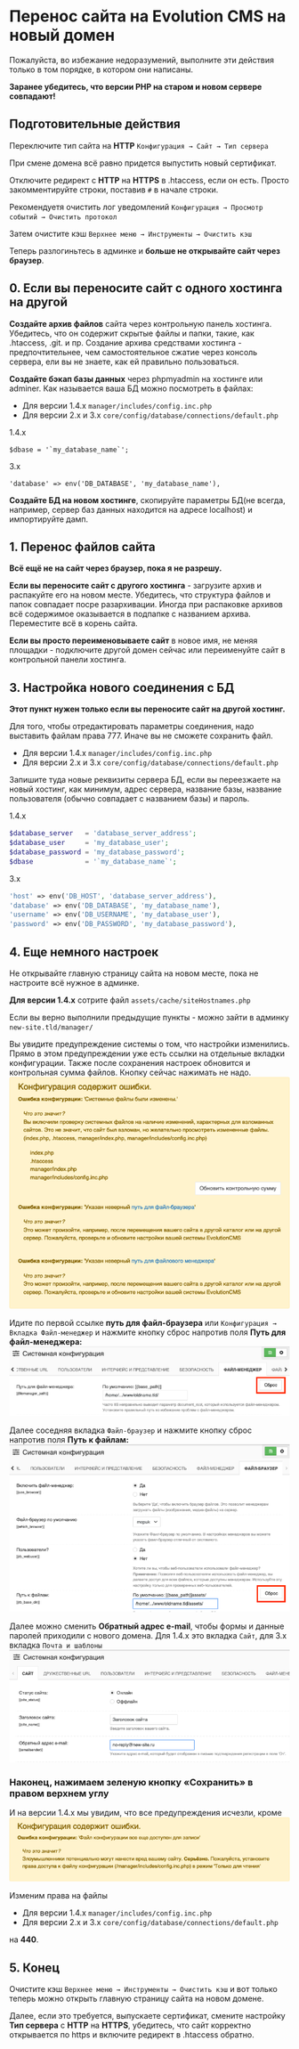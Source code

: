 # Перенос сайта на Evolution CMS на новый домен #

Пожалуйста, во избежание недоразумений, выполните эти действия только в том порядке, в котором они написаны.

**Заранее убедитесь, что версии PHP на старом и новом сервере совпадают!**

## Подготовительные действия ##

Переключите тип сайта на **HTTP**
```Конфигурация → Сайт → Тип сервера```

При смене домена всё равно придется выпустить новый сертификат.

Отключите редирект с **HTTP** на **HTTPS** в .htaccess, если он есть. Просто закомментируйте строки, поставив ```#``` в начале строки.

Рекомендуетя очистить лог уведомлений ```Конфигурация → Просмотр событий → Очистить протокол```

Затем очистите кэш ```Верхнее меню → Инструменты → Очистить кэш```

Теперь разлогиньтесь в админке и **больше не открывайте сайт через браузер**.

## 0. Если вы переносите сайт с одного хостинга на другой ##
**Создайте архив файлов** сайта через контрольную панель хостинга. Убедитесь, что он содержит скрытые файлы и папки, такие, как .htaccess, .git. и пр. Создание архива средствами хостинга - предпочтительнее, чем самостоятельное сжатие через консоль сервера, ели вы не знаете, как ей правильно пользоваться.

**Cоздайте бэкап базы данных** через phpmyadmin на хостинге или adminer. Как называется ваша БД можно посмотреть в файлах:
* Для версии 1.4.x ```manager/includes/config.inc.php```
* Для версии 2.x и 3.x ```core/config/database/connections/default.php```

1.4.x
```
$dbase = '`my_database_name`';
```
3.x
```
'database' => env('DB_DATABASE', 'my_database_name'),
```

**Создайте БД на новом хостинге**, скопируйте параметры БД(не всегда, например, сервер баз данных находится на адресе localhost) и импортируйте дамп.

## 1. Перенос файлов сайта ##
**Всё ещё не на сайт через браузер, пока я не разрешу.**

**Если вы переносите сайт с другого хостинга** - загрузите архив и распакуйте его на новом месте. Убедитесь, что структура файлов и папок совпадает посре разархивации. Иногда при распаковке архивов всё содержимое оказывается в подпапке с названием архива. Переместите всё в корень сайта.

**Если вы просто переименовываете сайт** в новое имя, не меняя площадки - подключите другой домен сейчас или переименуйте сайт в контрольной панели хостинга.

## 3. Настройка нового соединения с БД ###
**Этот пункт нужен только если вы переносите сайт на другой хостинг.**

Для того, чтобы отредактировать параметры соединения, надо выставить файлам права 777. Иначе вы не сможете сохранить файл.

* Для версии 1.4.x ```manager/includes/config.inc.php```
* Для версии 2.x и 3.x ```core/config/database/connections/default.php```

Запишите туда новые реквизиты сервера БД, если вы переезжаете на новый хостинг, как минимум, адрес сервера, название базы, название пользователя (обычно совпадает с названием базы) и пароль.

1.4.x
```php
$database_server   = 'database_server_address';
$database_user     = 'my_database_user';
$database_password = 'my_database_password';
$dbase             = '`my_database_name`';
```
3.x
```php
'host' => env('DB_HOST', 'database_server_address'),
'database' => env('DB_DATABASE', 'my_database_name'),
'username' => env('DB_USERNAME', 'my_database_user'),
'password' => env('DB_PASSWORD', 'my_database_password'),
```
## 4. Еще немного настроек ###
Не открывайте главную страницу сайта на новом месте, пока не настроите всё нужное в админке.

**Для версии 1.4.x** сотрите файл ```assets/cache/siteHostnames.php```

Если вы верно выполнили предыдущие пункты - можно зайти в админку ```new-site.tld/manager/```

Вы увидите предупреждение системы о том, что настройки изменились. Прямо в этом предупреждении уже есть ссылки на отдельные вкладки конфигурации. Также после сохранения настроек обновится и контрольная сумма файлов. Кнопку сейчас нажимать не надо.
![Предупреждение](/assets/images/008_move_conf_newerrors.png)

Идите по первой ссылке **путь для файл-браузера** или ```Конфигурация → Вкладка Файл-менеджер``` и нажмите кнопку сброс напротив поля **Путь для файл-менеджера:**
![Файл-менеджер](/assets/images/008_move_filemanager.png)

Далее соседняя вкладка ```Файл-браузер``` и нажмите кнопку сброс напротив поля **Путь к файлам:**
![Файл-браузер](/assets/images/008_move_filebrowser.png)

Далее можно сменить **Обратный адрес e-mail**, чтобы формы и данные паролей приходили с нового домена. Для 1.4.x это вкладка  ```Сайт```, для 3.x вкладка ```Почта и шаблоны```
![Обратный адрес e-mail](/assets/images/008_move_emailsender.png)

### Наконец, нажимаем зеленую кнопку «Сохранить» в правом верхнем углу ###

И на версии 1.4.x мы увидим, что все предупреждения исчезли, кроме
![Права на файл](/assets/images/008_move_write.png)

Изменим права на файлы
* Для версии 1.4.x ```manager/includes/config.inc.php```
* Для версии 2.x и 3.x ```core/config/database/connections/default.php```

на **440**.

## 5. Конец ##

Очистите кэш ```Верхнее меню → Инструменты → Очистить кэш```
и вот только теперь можно открыть главную страницу сайта на новом домене.

Далее, если это требуется, выпускаете сертификат, смените настройку **Тип сервера** с **HTTP** на **HTTPS**, убедитесь, что сайт корректно открывается по https и включите редирект в .htaccess обратно. 
